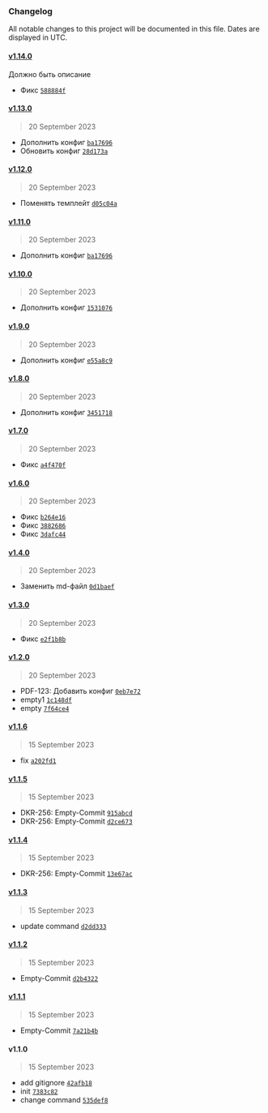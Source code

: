 ### Changelog

All notable changes to this project will be documented in this file. Dates are displayed in UTC.

#### [v1.14.0](https://github.com/maxim-berdnikov/auto-changelog-test/compare/v1.13.0...v1.14.0)

Должно быть описание

- Фикс [`588884f`](https://github.com/maxim-berdnikov/auto-changelog-test/commit/588884f008313f4cb52e98d0775789a5d87938dc)

#### [v1.13.0](https://github.com/maxim-berdnikov/auto-changelog-test/compare/v1.12.0...v1.13.0)

> 20 September 2023

- Дополнить конфиг [`ba17696`](https://github.com/maxim-berdnikov/auto-changelog-test/commit/ba17696e582ba0bd95dc929215ddf31378e5e83d)
- Обновить конфиг [`28d173a`](https://github.com/maxim-berdnikov/auto-changelog-test/commit/28d173ac2689c770a238566960b098b72bf41d41)

#### [v1.12.0](https://github.com/maxim-berdnikov/auto-changelog-test/compare/v1.11.0...v1.12.0)

> 20 September 2023

- Поменять темплейт [`d05c04a`](https://github.com/maxim-berdnikov/auto-changelog-test/commit/d05c04a36026b06a7c2772c0f949a05dfc56b49b)

#### [v1.11.0](https://github.com/maxim-berdnikov/auto-changelog-test/compare/v1.10.0...v1.11.0)

> 20 September 2023

- Дополнить конфиг [`ba17696`](https://github.com/maxim-berdnikov/auto-changelog-test/commit/ba17696e582ba0bd95dc929215ddf31378e5e83d)

#### [v1.10.0](https://github.com/maxim-berdnikov/auto-changelog-test/compare/v1.9.0...v1.10.0)

> 20 September 2023

- Дополнить конфиг [`1531076`](https://github.com/maxim-berdnikov/auto-changelog-test/commit/15310765830e4c886c767ef2e7b9bc9af81e1e30)

#### [v1.9.0](https://github.com/maxim-berdnikov/auto-changelog-test/compare/v1.8.0...v1.9.0)

> 20 September 2023

- Дополнить конфиг [`e55a8c9`](https://github.com/maxim-berdnikov/auto-changelog-test/commit/e55a8c9f39471bbff1bc529d79d6a1f39cc5c322)

#### [v1.8.0](https://github.com/maxim-berdnikov/auto-changelog-test/compare/v1.7.0...v1.8.0)

> 20 September 2023

- Дополнить конфиг [`3451718`](https://github.com/maxim-berdnikov/auto-changelog-test/commit/3451718ccd05da4746ea5b4ed952393cf9c5f42d)

#### [v1.7.0](https://github.com/maxim-berdnikov/auto-changelog-test/compare/v1.6.0...v1.7.0)

> 20 September 2023

- Фикс [`a4f470f`](https://github.com/maxim-berdnikov/auto-changelog-test/commit/a4f470ff0181cc172610e07ec831dd3a421d28dd)

#### [v1.6.0](https://github.com/maxim-berdnikov/auto-changelog-test/compare/v1.4.0...v1.6.0)

> 20 September 2023

- Фикс [`b264e16`](https://github.com/maxim-berdnikov/auto-changelog-test/commit/b264e1650e8061ee1f9a16c18a6bc267ebbcdf11)
- Фикс [`3882686`](https://github.com/maxim-berdnikov/auto-changelog-test/commit/3882686e6c8dd05a6b9f69eb9bdebb49cbe41396)
- Фикс [`3dafc44`](https://github.com/maxim-berdnikov/auto-changelog-test/commit/3dafc4412d47f0cbfad5add29a240a712c0add2a)

#### [v1.4.0](https://github.com/maxim-berdnikov/auto-changelog-test/compare/v1.3.0...v1.4.0)

> 20 September 2023

- Заменить md-файл [`0d1baef`](https://github.com/maxim-berdnikov/auto-changelog-test/commit/0d1baef1d11bb748fa41fa41d20440eb75d0bb58)

#### [v1.3.0](https://github.com/maxim-berdnikov/auto-changelog-test/compare/v1.2.0...v1.3.0)

> 20 September 2023

- Фикс [`e2f1b8b`](https://github.com/maxim-berdnikov/auto-changelog-test/commit/e2f1b8b33fda6a1dc148074a7091e90c3b4d18c2)

#### [v1.2.0](https://github.com/maxim-berdnikov/auto-changelog-test/compare/v1.1.6...v1.2.0)

> 20 September 2023

- PDF-123: Добавить конфиг [`0eb7e72`](https://github.com/maxim-berdnikov/auto-changelog-test/commit/0eb7e7220642d9016928e30a6639a5c431b4cc70)
- empty1 [`1c148df`](https://github.com/maxim-berdnikov/auto-changelog-test/commit/1c148dff6a79f971dc059ba299a448e375b229b2)
- empty [`7f64ce4`](https://github.com/maxim-berdnikov/auto-changelog-test/commit/7f64ce43eb815381247e088261d5b25b7b88d2e3)

#### [v1.1.6](https://github.com/maxim-berdnikov/auto-changelog-test/compare/v1.1.5...v1.1.6)

> 15 September 2023

- fix [`a202fd1`](https://github.com/maxim-berdnikov/auto-changelog-test/commit/a202fd16b842f93a3772dca054b416c74a775296)

#### [v1.1.5](https://github.com/maxim-berdnikov/auto-changelog-test/compare/v1.1.4...v1.1.5)

> 15 September 2023

- DKR-256: Empty-Commit [`915abcd`](https://github.com/maxim-berdnikov/auto-changelog-test/commit/915abcdca1fe3692acfe21a621624ad031d958fb)
- DKR-256: Empty-Commit [`d2ce673`](https://github.com/maxim-berdnikov/auto-changelog-test/commit/d2ce6735de1ff8007a4253e70e6c5d4a9b4b580a)

#### [v1.1.4](https://github.com/maxim-berdnikov/auto-changelog-test/compare/v1.1.3...v1.1.4)

> 15 September 2023

- DKR-256: Empty-Commit [`13e67ac`](https://github.com/maxim-berdnikov/auto-changelog-test/commit/13e67ac2796804d6985f06ab183eeb21e3da6c10)

#### [v1.1.3](https://github.com/maxim-berdnikov/auto-changelog-test/compare/v1.1.2...v1.1.3)

> 15 September 2023

- update command [`d2dd333`](https://github.com/maxim-berdnikov/auto-changelog-test/commit/d2dd333b6acee025e331b70508f83bbfc3d0fddf)

#### [v1.1.2](https://github.com/maxim-berdnikov/auto-changelog-test/compare/v1.1.1...v1.1.2)

> 15 September 2023

- Empty-Commit [`d2b4322`](https://github.com/maxim-berdnikov/auto-changelog-test/commit/d2b43226ca2088cca514cd047171d66a571baceb)

#### [v1.1.1](https://github.com/maxim-berdnikov/auto-changelog-test/compare/v1.1.0...v1.1.1)

> 15 September 2023

- Empty-Commit [`7a21b4b`](https://github.com/maxim-berdnikov/auto-changelog-test/commit/7a21b4b665d795da23ab3607074212664ba431f1)

#### v1.1.0

> 15 September 2023

- add gitignore [`42afb18`](https://github.com/maxim-berdnikov/auto-changelog-test/commit/42afb18e25893a0a15460738daed438392560ac2)
- init [`7383c82`](https://github.com/maxim-berdnikov/auto-changelog-test/commit/7383c828d9d342c04fef509f40646e10c51e0ef4)
- change command [`535def8`](https://github.com/maxim-berdnikov/auto-changelog-test/commit/535def8999b871ead25da8bb2d4aec81b719d788)

